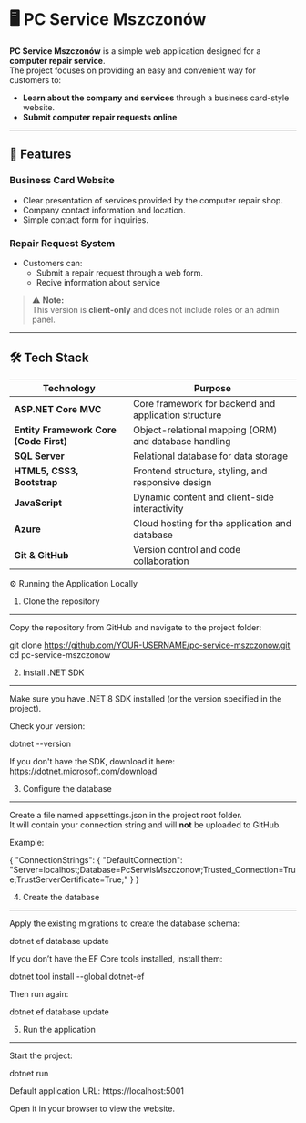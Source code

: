 # 🖥️ PC Service Mszczonów

**PC Service Mszczonów** is a simple web application designed for a **computer repair service**.  
The project focuses on providing an easy and convenient way for customers to:
- **Learn about the company and services** through a business card-style website.
- **Submit computer repair requests online** 

---

## 🚀 Features

### **Business Card Website**
- Clear presentation of services provided by the computer repair shop.  
- Company contact information and location.  
- Simple contact form for inquiries.

### **Repair Request System**
- Customers can:
  - Submit a repair request through a web form.
  - Recive information about service


> ⚠️ **Note:**  
> This version is **client-only** and does not include roles or an admin panel.

---

## 🛠️ Tech Stack

| Technology           | Purpose                                 |
|----------------------|-----------------------------------------|
| **ASP.NET Core MVC** | Core framework for backend and application structure |
| **Entity Framework Core (Code First)** | Object-relational mapping (ORM) and database handling |
| **SQL Server**       | Relational database for data storage |
| **HTML5, CSS3, Bootstrap** | Frontend structure, styling, and responsive design |
| **JavaScript**       | Dynamic content and client-side interactivity |
| **Azure**            | Cloud hosting for the application and database |
| **Git & GitHub**     | Version control and code collaboration |


⚙️ Running the Application Locally

1. Clone the repository
-----------------------
Copy the repository from GitHub and navigate to the project folder:

git clone https://github.com/YOUR-USERNAME/pc-service-mszczonow.git
cd pc-service-mszczonow


2. Install .NET SDK
-------------------
Make sure you have .NET 8 SDK installed (or the version specified in the project).

Check your version:

dotnet --version

If you don't have the SDK, download it here:
https://dotnet.microsoft.com/download

3. Configure the database
-------------------------
Create a file named appsettings.json in the project root folder.  
It will contain your connection string and will **not** be uploaded to GitHub.

Example:

{
  "ConnectionStrings": {
    "DefaultConnection": "Server=localhost;Database=PcSerwisMszczonow;Trusted_Connection=True;TrustServerCertificate=True;"
  }
}

4. Create the database
----------------------
Apply the existing migrations to create the database schema:

dotnet ef database update

If you don’t have the EF Core tools installed, install them:

dotnet tool install --global dotnet-ef

Then run again:

dotnet ef database update

5. Run the application
----------------------
Start the project:

dotnet run

Default application URL:
https://localhost:5001

Open it in your browser to view the website.




